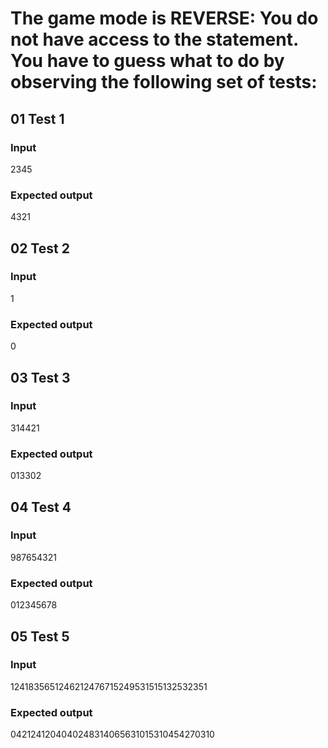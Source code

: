 # The game mode is REVERSE: You do not have access to the statement. You have to guess what to do by observing the following set of tests:

## 01 Test 1

### Input

2345

### Expected output

4321

## 02 Test 2

### Input

1

### Expected output

0

## 03 Test 3

### Input

314421

### Expected output

013302

## 04 Test 4

### Input

987654321

### Expected output

012345678

## 05 Test 5

### Input

1241835651246212476715249531515132532351

### Expected output

0421241204040248314065631015310454270310